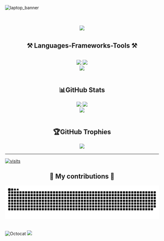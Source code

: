 <!--
**marcSerrano2613/marcSerrano2613** is a ✨ _special_ ✨ repository because its `README.md` (this file) appears on your GitHub profile.

Here are some ideas to get you started:

- 🔭 I’m currently working on ...
- 🌱 I’m currently learning ...
- 👯 I’m looking to collaborate on ...
- 🤔 I’m looking for help with ...
- 💬 Ask me about ...
- 📫 How to reach me: ...
- 😄 Pronouns: ...
- ⚡ Fun fact: ...
-->
<img src="https://github.com/marcSerrano2613/marcSerrano2613/assets/172896515/56535e34-91ab-4220-9af4-35d62af0f4f8" alt="laptop_banner">

<h1 align="center">
    <img src="https://readme-typing-svg.herokuapp.com/?font=Righteous&size=35&center=true&vCenter=true&width=500&height=70&duration=4000&lines=Hi+There!+👋;+I'm+Marc+Serrano!;" />
</h1>

<h2 align="center">⚒️ Languages-Frameworks-Tools ⚒️</h2>
<br/>
<div align="center">
    <img src="https://skillicons.dev/icons?i=html,css,vscode,github,figma,git,r,angular,blender,ansible,postman,powershell,vim" />
    <img src="https://skillicons.dev/icons?i=nodejs,python,javascript,express,mongodb,c,java,mysql,flask,androidstudio,php,matlab,latex" /><br>
    <img src="https://skillicons.dev/icons?i=bash,arduino,pycharm,haskell" /><br>
</div>
<br/>

<h2 align="center">📊GitHub Stats</h2>
<div align="center">
    <img src="https://github-readme-stats.vercel.app/api?username=marcSerrano2613&theme=dracula&hide_border=false&include_all_commits=false&count_private=false" />
    <img src="https://github-readme-streak-stats.herokuapp.com/?user=marcSerrano2613&theme=dracula&hide_border=false" /><br>
    <img src="https://github-readme-stats.vercel.app/api/top-langs/?username=marcSerrano2613&theme=dracula&hide_border=false&include_all_commits=false&count_private=false&layout=compact"/><br>
</div>
<br/>

<h2 align="center">🏆GitHub Trophies</h2>
<div align="center">
    <img src="https://github-trophies.vercel.app/?username=marcSerrano2613&theme=discord&no-frame=false&no-bg=false&margin-w=4" />
</div>

---
[![visits](https://visitcount.itsvg.in/api?id=marcSerrano2613&icon=9&color=0)](https://visitcount.itsvg.in)
<br/>

<h2 align="center">🐍 My contributions 🐍</h2>
<div align="center">
  <img alt="snake eating my contributions" src="https://github.com/marcSerrano2613/marcSerrano2613/blob/output/github-contribution-grid-snake.svg" />
  <br/><br/><br/>
</div>
<img src="https://github.com/marcSerrano2613/marcSerrano2613/assets/172896515/0e24687c-9750-4f1b-a531-b3af17ec6561" alt="Octocat" width="300">
<img src="https://readme-typing-svg.herokuapp.com/?font=Righteous&size=35&center=true&vCenter=true&width=500&height=70&duration=4000&lines=Thanks+for+visiting!+👋;" />
